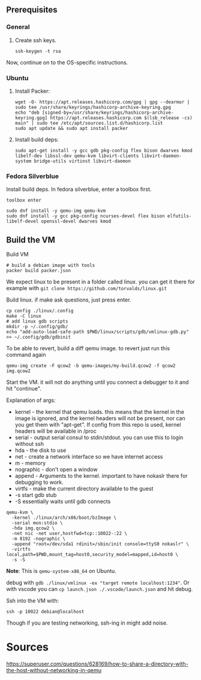 ## Prerequisites

### General

1. Create ssh keys.
   ```
   ssh-keygen -t rsa
   ```

Now, continue on to the OS-specific instructions.

### Ubuntu

1. Install Packer:
   ```
   wget -O- https://apt.releases.hashicorp.com/gpg | gpg --dearmor | sudo tee /usr/share/keyrings/hashicorp-archive-keyring.gpg
   echo "deb [signed-by=/usr/share/keyrings/hashicorp-archive-keyring.gpg] https://apt.releases.hashicorp.com $(lsb_release -cs) main" | sudo tee /etc/apt/sources.list.d/hashicorp.list
   sudo apt update && sudo apt install packer
   ```
2. Install build deps:
   ```
   sudo apt-get install -y gcc gdb pkg-config flex bison dwarves kmod libelf-dev libssl-dev qemu-kvm libvirt-clients libvirt-daemon-system bridge-utils virtinst libvirt-daemon
   ``` 

### Fedora Silverblue

Install build deps. In fedora silverblue, enter a toolbox first.

```shell
toolbox enter

sudo dnf install -y qemu-img qemu-kvm
sudo dnf install -y gcc pkg-config ncurses-devel flex bison elfutils-libelf-devel openssl-devel dwarves kmod
```

## Build the VM

Build VM
```shell
# build a debian image with tools
packer build packer.json
```

We expect linux to be present in a folder called linux. you can get it there for example with
`git clone https://github.com/torvalds/linux.git`

Build linux. if make ask questions, just press enter.
```shell
cp config ./linux/.config
make -C linux
# add linux gdb scripts
mkdir -p ~/.config/gdb/
echo "add-auto-load-safe-path $PWD/linux/scripts/gdb/vmlinux-gdb.py" >> ~/.config/gdb/gdbinit
```

To be able to revert, build a diff qemu image. to revert just run this command again
```shell
qemu-img create -F qcow2 -b qemu-images/my-build.qcow2 -f qcow2 img.qcow2
```

Start the VM. it will not do anything until you connect a debugger to it and hit "continue".

Explanation of args:
  - kernel - the kernel that qemu loads. this means that the kernel in the image is ignored,
    and the kernel headers will not be present, nor can you get them with "apt-get". If config from this repo is used, kernel headers will be available in /proc
  - serial - output serial consul to stdin/stdout. you can use this to login without ssh
  - hda - the disk to use
  - net - create a network interface so we have internet access
  - m - memory
  - nographic - don't open a window
  - append - Arguments to the kernel. important to have nokaslr there for debugging to work.
  - virtfs - make the current directory available to the guest
  - -s start gdb stub
  - -S essentially waits until gdb connects

```shell
qemu-kvm \
  -kernel ./linux/arch/x86/boot/bzImage \
  -serial mon:stdio \
  -hda img.qcow2 \
  -net nic -net user,hostfwd=tcp::10022-:22 \
  -m 8192 -nographic \
  -append "root=/dev/sda1 rdinit=/sbin/init console=ttyS0 nokaslr" \
  -virtfs local,path=$PWD,mount_tag=host0,security_model=mapped,id=host0 \
  -s -S
```

**Note**: This is `qemu-system-x86_64` on Ubuntu.

debug with `gdb ./linux/vmlinux -ex "target remote localhost:1234"`. Or with vscode you can `cp launch.json ./.vscode/launch.json` and hit debug.

Ssh into the VM with:

```
ssh -p 10022 debian@localhost
```
Though if you are testing networking, ssh-ing in might add noise.


# Sources

https://superuser.com/questions/628169/how-to-share-a-directory-with-the-host-without-networking-in-qemu